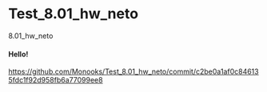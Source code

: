 # Test_8.01_hw_neto
8.01_hw_neto

#### Hello!

https://github.com/Monooks/Test_8.01_hw_neto/commit/c2be0a1af0c846135fdc1f92d958fb6a77099ee8
